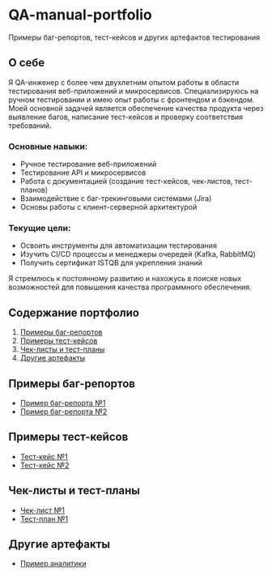 # QA-manual-portfolio
Примеры баг-репортов, тест-кейсов и других артефактов тестирования

## О себе

Я QA-инженер с более чем двухлетним опытом работы в области тестирования веб-приложений и микросервисов. Специализируюсь на ручном тестировании и имею опыт работы с фронтендом и бэкендом. 
Моей основной задачей является обеспечение качества продукта через выявление багов, написание тест-кейсов и проверку соответствия требований.

### Основные навыки:
- Ручное тестирование веб-приложений
- Тестирование API и микросервисов
- Работа с документацией (создание тест-кейсов, чек-листов, тест-планов)
- Взаимодействие с баг-трекинговыми системами (Jira)
- Основы работы с клиент-серверной архитектурой

### Текущие цели:
- Освоить инструменты для автоматизации тестирования
- Изучить CI/CD процессы и менеджеры очередей (Kafka, RabbitMQ)
- Получить сертификат ISTQB для укрепления знаний

Я стремлюсь к постоянному развитию и нахожусь в поиске новых возможностей для повышения качества программного обеспечения.

## Содержание портфолио

1. [Примеры баг-репортов](#примеры-баг-репортов)
2. [Примеры тест-кейсов](#примеры-тест-кейсов)
3. [Чек-листы и тест-планы](#чек-листы-и-тест-планы)
4. [Другие артефакты](#другие-артефакты)

## Примеры баг-репортов

- [Пример баг-репорта №1](ссылка_на_файл)
- [Пример баг-репорта №2](ссылка_на_файл)

## Примеры тест-кейсов

- [Тест-кейс №1](ссылка_на_файл)
- [Тест-кейс №2](ссылка_на_файл)

## Чек-листы и тест-планы

- [Чек-лист №1](ссылка_на_файл)
- [Тест-план №1](ссылка_на_файл)

## Другие артефакты

- [Пример аналитики](ссылка_на_файл)


